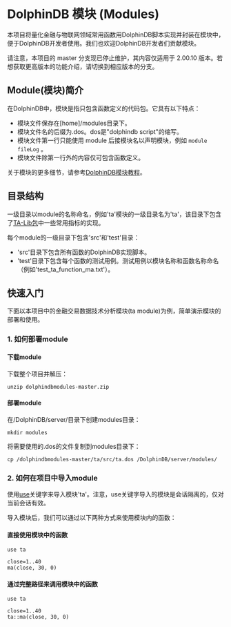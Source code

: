 # DolphinDB 模块 (Modules)

本项目将量化金融与物联网领域常用函数用DolphinDB脚本实现并封装在模块中，便于DolphinDB开发者使用。我们也欢迎DolphinDB开发者们贡献模块。

请注意，本项目的 master 分支现已停止维护，其内容仅适用于 2.00.10 版本。若想获取更高版本的功能介绍，请切换到相应版本的分支。

## Module(模块)简介

在DolphinDB中，模块是指只包含函数定义的代码包。它具有以下特点：

* 模块文件保存在[home]/modules目录下。
* 模块文件名的后缀为.dos。dos是"dolphindb script"的缩写。
* 模块文件第一行只能使用 module 后接模块名以声明模块，例如 ```module fileLog``` 。 
* 模块文件除第一行外的内容仅可包含函数定义。

关于模块的更多细节，请参考[DolphinDB模块教程](https://gitee.com/dolphindb/Tutorials_CN/blob/master/module_tutorial.md)。

## 目录结构

一级目录以module的名称命名，例如'ta'模块的一级目录名为'ta'，该目录下包含了[TA-Lib包](https://mrjbq7.github.io/ta-lib/index.html)中一些常用指标的实现。

每个module的一级目录下包含'src'和'test'目录：
* 'src'目录下包含所有函数的DolphinDB实现脚本。
* 'test'目录下包含每个函数的测试用例。测试用例以模块名称和函数名称命名（例如'test_ta_function_ma.txt'）。

## 快速入门

下面以本项目中的金融交易数据技术分析模块(ta module)为例，简单演示模块的部署和使用。

### 1. 如何部署module

#### 下载module

下载整个项目并解压：
```
unzip dolphindbmodules-master.zip
```

#### 部署module

在/DolphinDB/server/目录下创建modules目录：
```
mkdir modules
```

将需要使用的.dos的文件复制到modules目录下：
```
cp /dolphindbmodules-master/ta/src/ta.dos /DolphinDB/server/modules/
```

### 2. 如何在项目中导入module

使用[use](https://www.dolphindb.cn/cn/help/Use.html)关键字来导入模块'ta'。注意，use关键字导入的模块是会话隔离的，仅对当前会话有效。

导入模块后，我们可以通过以下两种方式来使用模块内的函数：

#### 直接使用模块中的函数

```
use ta

close=1..40
ma(close, 30, 0)
```

#### 通过完整路径来调用模块中的函数

```
use ta

close=1..40
ta::ma(close, 30, 0)
```